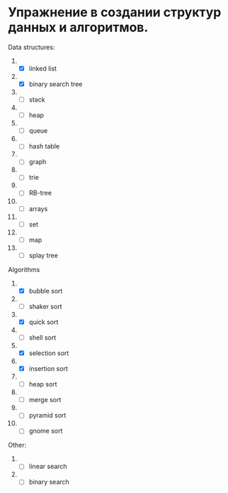 # Упражнение в создании структур данных и алгоритмов.
Data structures:

1. - [X] linked list
2. - [X] binary search tree
3. - [ ] stack
4. - [ ] heap
5. - [ ] queue
6. - [ ] hash table
7.  - [ ] graph
8.  - [ ] trie
9.  - [ ] RB-tree
10. - [ ] arrays
11. - [ ] set
12. - [ ] map
13. - [ ] splay tree

Algorithms

1. - [X] bubble sort
2. - [ ] shaker sort
3. - [X] quick sort
4. - [ ] shell sort
5. - [X] selection sort
6. - [X] insertion sort
7. - [ ] heap sort
8. - [ ] merge sort
9. - [ ] pyramid sort
10. - [ ] gnome sort

Other:

1. - [ ] linear search
2. - [ ] binary search
